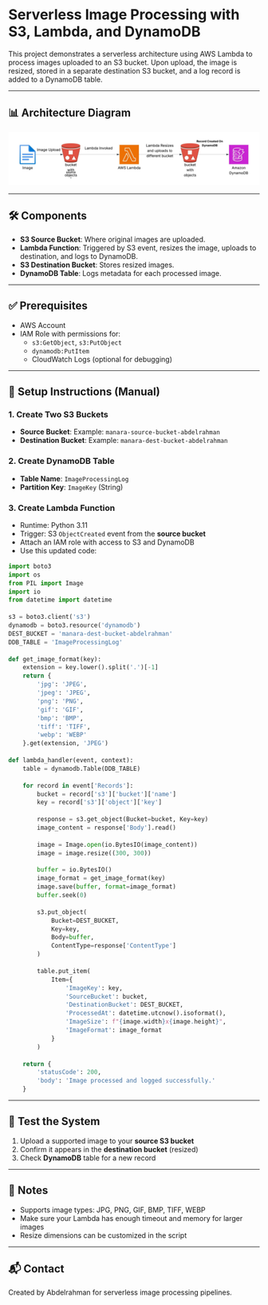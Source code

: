 
# Serverless Image Processing with S3, Lambda, and DynamoDB

This project demonstrates a serverless architecture using AWS Lambda to process images uploaded to an S3 bucket. Upon upload, the image is resized, stored in a separate destination S3 bucket, and a log record is added to a DynamoDB table.

---

## 📊 Architecture Diagram

![Architecture](serverless_image_processing_architecture.jpeg)

---

## 🛠️ Components

- **S3 Source Bucket**: Where original images are uploaded.
- **Lambda Function**: Triggered by S3 event, resizes the image, uploads to destination, and logs to DynamoDB.
- **S3 Destination Bucket**: Stores resized images.
- **DynamoDB Table**: Logs metadata for each processed image.

---

## ✅ Prerequisites

- AWS Account
- IAM Role with permissions for:
  - `s3:GetObject`, `s3:PutObject`
  - `dynamodb:PutItem`
  - CloudWatch Logs (optional for debugging)

---

## 📂 Setup Instructions (Manual)

### 1. Create Two S3 Buckets

- **Source Bucket**: Example: `manara-source-bucket-abdelrahman`
- **Destination Bucket**: Example: `manara-dest-bucket-abdelrahman`

### 2. Create DynamoDB Table

- **Table Name**: `ImageProcessingLog`
- **Partition Key**: `ImageKey` (String)

### 3. Create Lambda Function

- Runtime: Python 3.11
- Trigger: S3 `ObjectCreated` event from the **source bucket**
- Attach an IAM role with access to S3 and DynamoDB
- Use this updated code:

```python
import boto3
import os
from PIL import Image
import io
from datetime import datetime

s3 = boto3.client('s3')
dynamodb = boto3.resource('dynamodb')
DEST_BUCKET = 'manara-dest-bucket-abdelrahman'
DDB_TABLE = 'ImageProcessingLog'

def get_image_format(key):
    extension = key.lower().split('.')[-1]
    return {
        'jpg': 'JPEG',
        'jpeg': 'JPEG',
        'png': 'PNG',
        'gif': 'GIF',
        'bmp': 'BMP',
        'tiff': 'TIFF',
        'webp': 'WEBP'
    }.get(extension, 'JPEG')

def lambda_handler(event, context):
    table = dynamodb.Table(DDB_TABLE)

    for record in event['Records']:
        bucket = record['s3']['bucket']['name']
        key = record['s3']['object']['key']

        response = s3.get_object(Bucket=bucket, Key=key)
        image_content = response['Body'].read()

        image = Image.open(io.BytesIO(image_content))
        image = image.resize((300, 300))

        buffer = io.BytesIO()
        image_format = get_image_format(key)
        image.save(buffer, format=image_format)
        buffer.seek(0)

        s3.put_object(
            Bucket=DEST_BUCKET,
            Key=key,
            Body=buffer,
            ContentType=response['ContentType']
        )

        table.put_item(
            Item={
                'ImageKey': key,
                'SourceBucket': bucket,
                'DestinationBucket': DEST_BUCKET,
                'ProcessedAt': datetime.utcnow().isoformat(),
                'ImageSize': f"{image.width}x{image.height}",
                'ImageFormat': image_format
            }
        )

    return {
        'statusCode': 200,
        'body': 'Image processed and logged successfully.'
    }
```

---

## 🧪 Test the System

1. Upload a supported image to your **source S3 bucket**
2. Confirm it appears in the **destination bucket** (resized)
3. Check **DynamoDB** table for a new record

---

## 📌 Notes

- Supports image types: JPG, PNG, GIF, BMP, TIFF, WEBP
- Make sure your Lambda has enough timeout and memory for larger images
- Resize dimensions can be customized in the script

---

## 📬 Contact

Created by Abdelrahman for serverless image processing pipelines.
